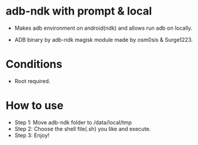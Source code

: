 # adb-ndk with prompt & local
- Makes adb environment on android(ndk) and allows run adb on locally.

- ADB binary by adb-ndk magisk module made by osm0sis & Surge1223.

# Conditions
- Root required.

# How to use
- Step 1: Move adb-ndk folder to /data/local/tmp
- Step 2: Choose the shell file(.sh) you like and execute.
- Step 3: Enjoy!

